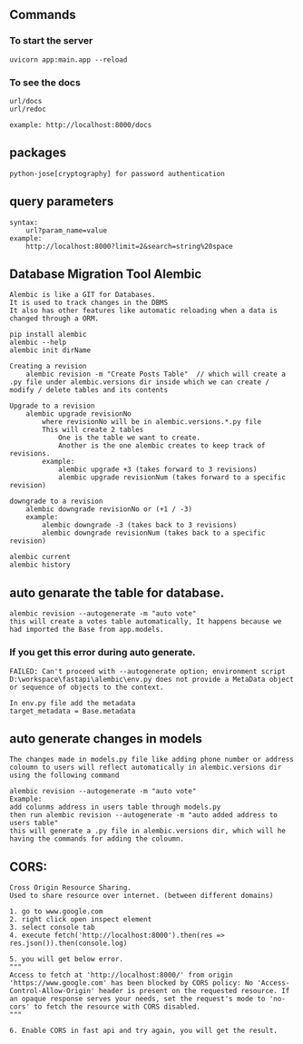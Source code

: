 ## Commands

### To start the server
    uvicorn app:main.app --reload

### To see the docs
    url/docs
    url/redoc

    example: http://localhost:8000/docs

## packages
    python-jose[cryptography] for password authentication

## query parameters
    syntax:
        url?param_name=value
    example:
        http://localhost:8000?limit=2&search=string%20space

## Database Migration Tool Alembic
    Alembic is like a GIT for Databases.
    It is used to track changes in the DBMS
    It also has other features like automatic reloading when a data is changed through a ORM.

    pip install alembic
    alembic --help
    alembic init dirName

    Creating a revision
        alembic revision -m "Create Posts Table"  // which will create a .py file under alembic.versions dir inside which we can create / modify / delete tables and its contents

    Upgrade to a revision
        alembic upgrade revisionNo
            where revisionNo will be in alembic.versions.*.py file
            This will create 2 tables
                One is the table we want to create.
                Another is the one alembic creates to keep track of revisions.
            example:
                alembic upgrade +3 (takes forward to 3 revisions)
                alembic upgrade revisionNum (takes forward to a specific revision)

    downgrade to a revision
        alembic downgrade revisionNo or (+1 / -3)
        example:
            alembic downgrade -3 (takes back to 3 revisions)
            alembic downgrade revisionNum (takes back to a specific revision)

    alembic current
    alembic history

## auto genarate the table for database.
    alembic revision --autogenerate -m "auto vote"
    this will create a votes table automatically, It happens because we had imported the Base from app.models.

### If you get this error during auto generate.
    FAILED: Can't proceed with --autogenerate option; environment script D:\workspace\fastapi\alembic\env.py does not provide a MetaData object or sequence of objects to the context.

    In env.py file add the metadata
    target_metadata = Base.metadata

## auto generate changes in models

    The changes made in models.py file like adding phone number or address coloumn to users will reflect automatically in alembic.versions dir using the following command
    
    alembic revision --autogenerate -m "auto vote"
    Example:
    add colunms address in users table through models.py
    then run alembic revision --autogenerate -m "auto added address to users table"
    this will generate a .py file in alembic.versions dir, which will he having the commands for adding the coloumn.

## CORS:
    Cross Origin Resource Sharing.
    Used to share resource over internet. (between different domains)

    1. go to www.google.com
    2. right click open inspect element
    3. select console tab
    4. execute fetch('http://localhost:8000').then(res => res.json()).then(console.log)
    
    5. you will get below error.
    """
    Access to fetch at 'http://localhost:8000/' from origin 'https://www.google.com' has been blocked by CORS policy: No 'Access-Control-Allow-Origin' header is present on the requested resource. If an opaque response serves your needs, set the request's mode to 'no-cors' to fetch the resource with CORS disabled.
    """

    6. Enable CORS in fast api and try again, you will get the result.